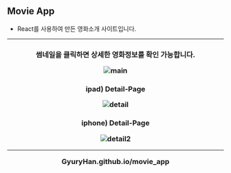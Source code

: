 ## Movie App
- React를 사용하여 만든 영화소개 사이트입니다.

<hr>

<h3 align="center"> 썸네일을 클릭하면 상세한 영화정보를 확인 가능합니다.
  
![main](https://user-images.githubusercontent.com/66048317/94666889-01a4b700-0349-11eb-84d0-fd3d21196407.jpg)

<h3 align="center"> ipad) Detail-Page 
  
![detail](https://user-images.githubusercontent.com/66048317/94666896-036e7a80-0349-11eb-890f-f32eb6e6057e.jpg)

<h3 align="center"> iphone) Detail-Page 
  
![detail2](https://user-images.githubusercontent.com/66048317/94666900-049fa780-0349-11eb-8641-926e23bc47da.jpg)


<hr>

GyuryHan.github.io/movie_app
